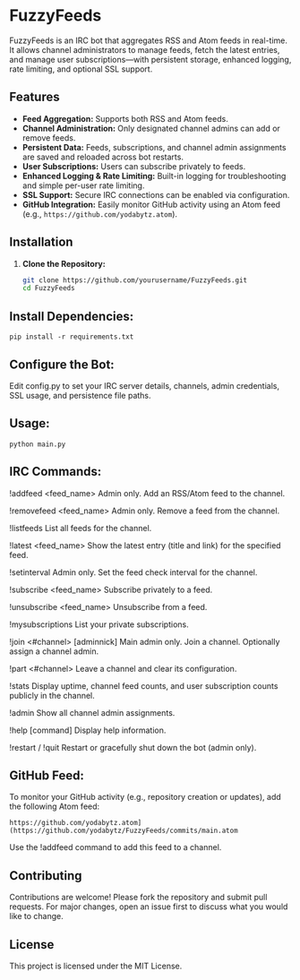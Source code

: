 # FuzzyFeeds

FuzzyFeeds is an IRC bot that aggregates RSS and Atom feeds in real-time. It allows channel administrators to manage feeds, fetch the latest entries, and manage user subscriptions—with persistent storage, enhanced logging, rate limiting, and optional SSL support.

## Features

- **Feed Aggregation:** Supports both RSS and Atom feeds.
- **Channel Administration:** Only designated channel admins can add or remove feeds.
- **Persistent Data:** Feeds, subscriptions, and channel admin assignments are saved and reloaded across bot restarts.
- **User Subscriptions:** Users can subscribe privately to feeds.
- **Enhanced Logging & Rate Limiting:** Built-in logging for troubleshooting and simple per-user rate limiting.
- **SSL Support:** Secure IRC connections can be enabled via configuration.
- **GitHub Integration:** Easily monitor GitHub activity using an Atom feed (e.g., `https://github.com/yodabytz.atom`).

## Installation

1. **Clone the Repository:**

   ```bash
   git clone https://github.com/yourusername/FuzzyFeeds.git
   cd FuzzyFeeds

## Install Dependencies:

```
pip install -r requirements.txt
```

## Configure the Bot:
Edit config.py to set your IRC server details, channels, admin credentials, SSL usage, and persistence file paths.

## Usage:
```
python main.py
```

## IRC Commands:
!addfeed <feed_name> <URL>
Admin only. Add an RSS/Atom feed to the channel.

!removefeed <feed_name>
Admin only. Remove a feed from the channel.

!listfeeds
List all feeds for the channel.

!latest <feed_name>
Show the latest entry (title and link) for the specified feed.

!setinterval <minutes>
Admin only. Set the feed check interval for the channel.

!subscribe <feed_name> <URL>
Subscribe privately to a feed.

!unsubscribe <feed_name>
Unsubscribe from a feed.

!mysubscriptions
List your private subscriptions.

!join <#channel> [adminnick]
Main admin only. Join a channel. Optionally assign a channel admin.

!part <#channel>
Leave a channel and clear its configuration.

!stats
Display uptime, channel feed counts, and user subscription counts publicly in the channel.

!admin
Show all channel admin assignments.

!help [command]
Display help information.

!restart / !quit
Restart or gracefully shut down the bot (admin only).

## GitHub Feed:
To monitor your GitHub activity (e.g., repository creation or updates), add the following Atom feed:
```
https://github.com/yodabytz.atom](https://github.com/yodabytz/FuzzyFeeds/commits/main.atom
```
Use the !addfeed command to add this feed to a channel.

## Contributing
Contributions are welcome! Please fork the repository and submit pull requests. For major changes, open an issue first to discuss what you would like to change.

## License
This project is licensed under the MIT License.
